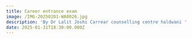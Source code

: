 ```yaml
---
title: Career entrance exam
image: /IMG-20250201-WA0026.jpg
description: 'By Dr Lalit Joshi Carrear counselling centre haldwani '
date: 2025-01-31T18:30:00.000Z
---
```

